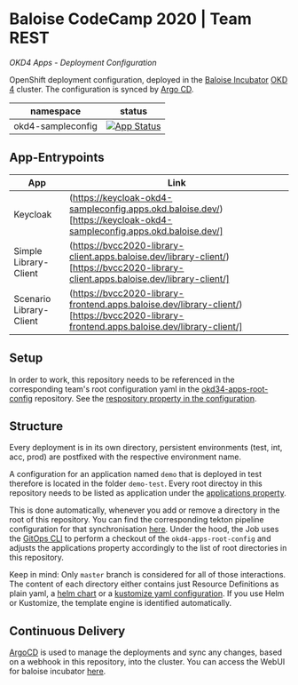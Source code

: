 # Baloise CodeCamp 2020 | Team REST
*OKD4 Apps - Deployment Configuration*

OpenShift deployment configuration, deployed in the [Baloise Incubator](https://github.com/baloise-incubator) [OKD 4](https://www.okd.io/) cluster. The configuration is synced by [Argo CD](https://argoproj.github.io/projects/argo-cd).

|namespace|status
|-|-|
|okd4-sampleconfig|[![App Status](https://argocd.baloise.dev/api/badge?name=okd4-sampleconfig&revision=true)](https://argocd.baloise.dev/api/badge?name=okd4-sampleconfig&revision=true)|

## App-Entrypoints
|App|Link|
|-|-|
|Keycloak|(https://keycloak-okd4-sampleconfig.apps.okd.baloise.dev/)[https://keycloak-okd4-sampleconfig.apps.okd.baloise.dev/]|
|Simple Library-Client| (https://bvcc2020-library-client.apps.baloise.dev/library-client/)[https://bvcc2020-library-client.apps.baloise.dev/library-client/]|
|Scenario Library-Client| (https://bvcc2020-library-frontend.apps.baloise.dev/library-client/)[https://bvcc2020-library-frontend.apps.baloise.dev/library-client/]|

## Setup
In order to work, this repository needs to be referenced in the corresponding team's root configuration yaml in the [okd34-apps-root-config](https://github.com/baloise-incubator/okd4-apps-root-config) repository.
See the [respository property in the configuration](https://github.com/baloise-incubator/okd4-apps-root-config/blob/master/apps/okd4-example-apps.yaml#L1).

## Structure
Every deployment is in its own directory, persistent environments (test, int, acc, prod) are postfixed with the respective environment name.

A configuration for an application named `demo` that is deployed in test therefore is located in the folder `demo-test`.
Every root directoy in this repository needs to be listed as application under the [applications property](https://github.com/baloise-incubator/okd4-apps-root-config).

This is done automatically, whenever you add or remove a directory in the root of this repository. 
You can find the corresponding tekton pipeline configuration for that synchronisation [here](hhttps://github.com/baloise-incubator/okd4-cluster-infra-apps/blob/master/tekton-chatopshandler/syncapps-pipeline.yaml).
Under the hood, the Job uses the [GitOps CLI](https://baloise.github.io/gitopscli/) to perform a checkout of the `okd4-apps-root-config` and adjusts the applications property accordingly to the list of root directories in this repository.

Keep in mind: Only `master` branch is considered for all of those interactions. 
The content of each directory either contains just Resource Definitions as plain yaml, a [helm chart](https://helm.sh/) or a [kustomize yaml configuration](https://github.com/kubernetes-sigs/kustomize).
If you use Helm or Kustomize, the template engine is identified automatically.

## Continuous Delivery
[ArgoCD](https://argoproj.github.io/argo-cd/) is used to manage the deployments and sync any changes, based on a webhook in this repository, into the cluster.
You can access the WebUI for baloise incubator [here](https://argocd.baloise.dev/).